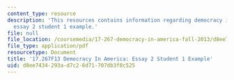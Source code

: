 ```yaml
---
content_type: resource
description: 'This resources contains information regarding democracy in america:
  essay 2 student 1 example.'
file: null
file_location: /coursemedia/17-267-democracy-in-america-fall-2013/d8ee7434293ad7c26d71707db3f8c525_MIT17_267F13Stu1Essay2.pdf
file_type: application/pdf
resourcetype: Document
title: '17.267F13 Democracy In America: Essay 2 Student 1 Example'
uid: d8ee7434-293a-d7c2-6d71-707db3f8c525
---
```

